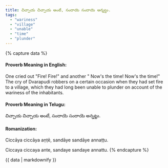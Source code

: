 ```yaml
---
title: చిచ్చాయ చిచ్చాయ అంటే, సందాయె సందాయె అన్నట్టు.
tags:
  - "wariness"
  - "village"
  - "unable"
  - "time"
  - "plunder"
---
```


{% capture data %}
#### Proverb Meaning in English:
One cried out "Fire! Fire!" and another " Now's the time! Now's the time!"
The cry of Dvarapudi robbers on a certain occasion when they had set fire to a village, which they had long been unable to plunder on account of the wariness of the inhabitants.

#### Proverb Meaning in Telugu:
చిచ్చాయ చిచ్చాయ అంటే, సందాయె సందాయె అన్నట్టు.

#### Romanization:
Ciccāya ciccāya aṇṭē, sandāye sandāye annaṭṭu.

Ciccaya ciccaya ante, sandaye sandaye annattu.
{% endcapture %}

{{ data | markdownify }}

